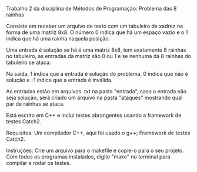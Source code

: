 Trabalho 2 da disciplina de Métodos de Programação: Problema das 8 rainhas

Consiste em receber um arquivo de texto com um tabuleiro de xadrez na forma de uma matriz 8x8. O número 0 indica que há um espaço vazio e o 1 indica que há uma rainha naquela posição.

Uma entrada é solução se há é uma matriz 8x8, tem exatamente 8 rainhas no tabuleiro, as entradas da matriz são 0 ou 1 e se nenhuma da 8 rainhas do tabuleiro se ataca.

Na saída, 1 indica que a entrada é solução do problema, 0 indica que não é solução e -1 indica que a entrada é inválida.

As entradas estão em arquivos .txt na pasta "entrada", caso a entrada não seja solução, será criado um arquivo na pasta "ataques" mostrando qual par de rainhas se ataca. 

Está escrito em C++ e inclui testes abrangentes usando a framework de testes Catch2.

Requisitos: Um compilador C++, aqui foi usado o g++; Framework de testes Catch2.

Instruções: Crie um arquivo para o makefile e copie-o para o seu projeto. Com todos os programas instalados, digite "make" no terminal para compilar e rodar os testes.   

